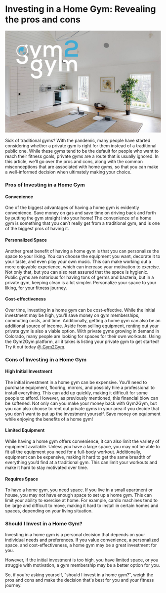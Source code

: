 # Investing in a Home Gym: Revealing the pros and cons

![](<.gitbook/assets/0 (4).png>)

Sick of traditional gyms? With the pandemic, many people have started considering whether a private gym is right for them instead of a traditional public one. While these gyms tend to be the default for people who want to reach their fitness goals, private gyms are a route that is usually ignored. In this article, we’ll go over the pros and cons, along with the common misconceptions that are associated with home gyms, so that you can make a well-informed decision when ultimately making your choice.

### **Pros of Investing in a Home Gym** <a href="#_3wb290aquaa6" id="_3wb290aquaa6"></a>

#### **Convenience** <a href="#_z8ce59506gfw" id="_z8ce59506gfw"></a>

One of the biggest advantages of having a home gym is evidently convenience. Save money on gas and save time on driving back and forth by putting the gym straight into your home! The convenience of a home gym is something that you can’t really get from a traditional gym, and is one of the biggest pros of having it.

#### **Personalized Space** <a href="#_u1qvcbhs292y" id="_u1qvcbhs292y"></a>

Another great benefit of having a home gym is that you can personalize the space to your liking. You can choose the equipment you want, decorate it to your taste, and even play your own music. This can make working out a more enjoyable experience, which can increase your motivation to exercise. Not only that, but you can also rest assured that the space is hygienic. Public gyms are notorious for having tons of germs and bacteria, but in a private gym, keeping clean is a lot simpler. Personalize your space to your liking, for your fitness journey.

#### **Cost-effectiveness** <a href="#_9pjw44pstv" id="_9pjw44pstv"></a>

Over time, investing in a home gym can be cost-effective. While the initial investment may be high, you'll save money on gym memberships, commuting costs, and time. Additionally, getting a home gym can also be an additional source of income. Aside from selling equipment, renting out your private gym is also a viable option. With private gyms growing in demand in Colorado, many people are looking for spaces for their own workouts. Using the Gym2Gym platform, all it takes is listing your private gym to get started! Try it out today @[ Gym2Gym](http://gym2gym.com/).

### **Cons of Investing in a Home Gym** <a href="#_xuxi4txvdgsw" id="_xuxi4txvdgsw"></a>

#### **High Initial Investment** <a href="#_h450vg2zzwob" id="_h450vg2zzwob"></a>

The initial investment in a home gym can be expensive. You'll need to purchase equipment, flooring, mirrors, and possibly hire a professional to install everything. This can add up quickly, making it difficult for some people to afford. However, as previously mentioned, this financial blow can be softened. Not only can you make your money back with Gym2Gym, but you can also choose to rent out private gyms in your area if you decide that you don’t want to put up the investment yourself. Save money on equipment while enjoying the benefits of a home gym!

#### **Limited Equipment** <a href="#_4lcwub9pibru" id="_4lcwub9pibru"></a>

While having a home gym offers convenience, it can also limit the variety of equipment available. Unless you have a large space, you may not be able to fit all the equipment you need for a full-body workout. Additionally, equipment can be expensive, making it hard to get the same breadth of everything you’d find at a traditional gym. This can limit your workouts and make it hard to stay motivated over time.

#### **Requires Space** <a href="#_e72rn5lhlbv" id="_e72rn5lhlbv"></a>

To have a home gym, you need space. If you live in a small apartment or house, you may not have enough space to set up a home gym. This can limit your ability to exercise at home. For example, cardio machines tend to be large and difficult to move, making it hard to install in certain homes and spaces, depending on your living situation.

### **Should I Invest in a Home Gym?** <a href="#_mkhxvye0o8h4" id="_mkhxvye0o8h4"></a>

Investing in a home gym is a personal decision that depends on your individual needs and preferences. If you value convenience, a personalized space, and cost-effectiveness, a home gym may be a great investment for you.

However, if the initial investment is too high, you have limited space, or you struggle with motivation, a gym membership may be a better option for you.

So, if you're asking yourself, "should I invest in a home gym?", weigh the pros and cons and make the decision that's best for you and your fitness journey.
